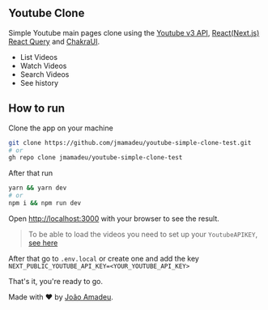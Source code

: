 ## Youtube Clone

Simple Youtube main pages clone using the [Youtube v3 API](https://developers.google.com/youtube/v3), [React(Next.js)](https://nextjs.org/) [React Query](https://tanstack.com/query/v4/?from=reactQueryV3&original=https://react-query-v3.tanstack.com/) and [ChakraUI](https://chakra-ui.com/).

- List Videos
- Watch Videos
- Search Videos
- See history

## How to run

Clone the app on your machine

```bash
git clone https://github.com/jmamadeu/youtube-simple-clone-test.git
# or
gh repo clone jmamadeu/youtube-simple-clone-test
```

After that run

```bash
yarn && yarn dev
# or
npm i && npm run dev
```

Open [http://localhost:3000](http://localhost:3000) with your browser to see the result.

> To be able to load the videos you need to set up your `YoutubeAPIKEY`, [see here](https://console.cloud.google.com/projectcreate)

After that go to `.env.local` or create one and add the key `NEXT_PUBLIC_YOUTUBE_API_KEY=<YOUR_YOUTUBE_API_KEY>`

That's it, you're ready to go.

Made with :heart: by [João Amadeu](https://twitter.com/jmamadeu).